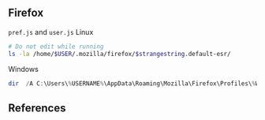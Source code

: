 ## Firefox

`pref.js` and `user.js`
Linux
```bash
# Do not edit while running
ls -la /home/$USER/.mozilla/firefox/$strangestring.default-esr/
```
Windows
```powershell
dir  /A C:\Users\%USERNAME%\AppData\Roaming\Mozilla\Firefox\Profiles\%WeirdString%.default-release
```

## References